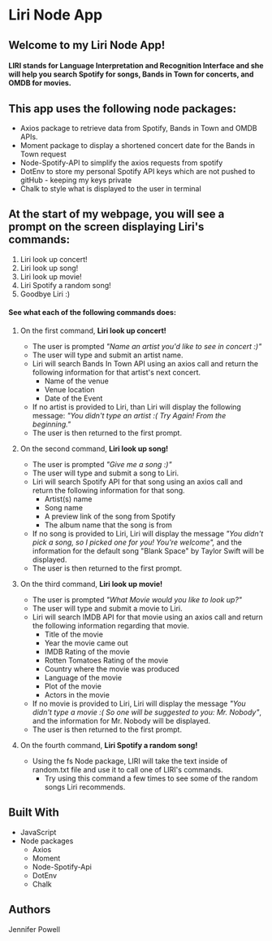 # Liri Node App

## Welcome to my Liri Node App!

#### LIRI stands for Language Interpretation and Recognition Interface and she will help you search Spotify for songs, Bands in Town for concerts, and OMDB for movies.

## This app uses the following node packages: 
- Axios package to retrieve data from Spotify, Bands in Town and OMDB APIs. 
- Moment package to display a shortened concert date for the Bands in Town request 
- Node-Spotify-API to simplify the axios requests from spotify
- DotEnv to store my personal Spotify API keys which are not pushed to gitHub - keeping my keys private
- Chalk to style what is displayed to the user in terminal


## At the start of my webpage, you will see a prompt on the screen displaying Liri's commands:
1) Liri look up concert!
2) Liri look up song! 
3) Liri look up movie! 
4) Liri Spotify a random song! 
5) Goodbye Liri :) 


#### See what each of the following commands does:
1) On the first command, <b>Liri look up concert!</b>
    - The user is prompted *"Name an artist you'd like to see in concert :)"*
    - The user will type and submit an artist name.
    - Liri will search Bands In Town API using an axios call and return the following information for that artist's next concert.
        - Name of the venue
        - Venue location
        - Date of the Event
    - If no artist is provided to Liri, than Liri will display the following message: *"You didn't type an artist :( Try Again! From the beginning."* 
    - The user is then returned to the first prompt.

2) On the second command, <b>Liri look up song!</b>
    - The user is prompted *"Give me a song :)"*
    - The user will type and submit a song to Liri.
    - Liri will search Spotify API for that song using an axios call and return the following information for that song.
        - Artist(s) name
        - Song name
        - A preview link of the song from Spotify
        - The album name that the song is from
    - If no song is provided to Liri, Liri will display the message *"You didn't pick a song, so I picked one for you! You're welcome",* and the information for the default song "Blank Space" by Taylor Swift will be displayed.
    - The user is then returned to the first prompt.

3) On the third command, <b> Liri look up movie!</b>
    - The user is prompted *"What Movie would you like to look up?"*
    - The user will type and submit a movie to Liri.
    - Liri will search IMDB API for that movie using an axios call and return the following information regarding that movie. 
        * Title of the movie
        * Year the movie came out
        * IMDB Rating of the movie
        * Rotten Tomatoes Rating of the movie
        * Country where the movie was produced
        * Language of the movie
        * Plot of the movie
        * Actors in the movie
    - If no movie is provided to Liri, Liri will display the message *"You didn't type a movie :( So one will be suggested to you: Mr. Nobody"*, and the information for Mr. Nobody will be displayed.
    - The user is then returned to the first prompt.

4) On the fourth command, <b>Liri Spotify a random song!</b>
    - Using the fs Node package, LIRI will take the text inside of random.txt file and use it to call one of LIRI's commands.
        - Try using this command a few times to see some of the random songs Liri recommends.



## Built With
- JavaScript
- Node packages
    * Axios
    * Moment
    * Node-Spotify-Api
    * DotEnv
    * Chalk

## Authors
Jennifer Powell 